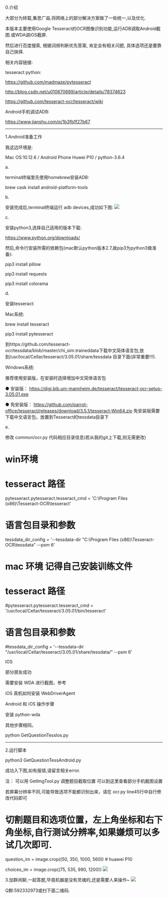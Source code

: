 0.介绍

大部分为转载,集思广益,将网络上的部分解决方案做了一些统一,以及优化.

本版本主要使用Google Tesseract的OCR图像识别功能,运行ADB调取Android截图.或WDA调iOS截屏.

然后进行百度搜索, 根据词频判断优先答案, 肯定会有相关问题, 具体选项还是要靠自己抉择.

相关内容链接:

tesseract python:

https://github.com/madmaze/pytesseract

http://blog.csdn.net/u010670689/article/details/78374623

https://github.com/tesseract-ocr/tesseract/wiki

Android手机调试ADB:

https://www.jianshu.com/p/1b3fb1f27b67

--------------------------------------------------------------------------------

1.Android准备工作

我这边环境是:

Mac OS:10.12.6 /  Android Phone Huwei P10 / python-3.6.4

a.

terminal终端里先使用homebrew安装ADB:

brew cask install android-platform-tools

b.

安装完成后,terminal终端运行 adb devices,成功如下图:
![](https://github.com/MacMan2018/AnswerQuestions/raw/master/resources/image.png)




c.

安装python3,选择自己适用的版本下载:

https://www.python.org/downloads/

然后,命令行安装所需的依赖包(mac默认python版本2.7,故pip3为python3做准备):

pip3 install pillow

pip3 install requests

pip3 install colorama

d.

安装tesseract:

Mac系统:

brew install tesseract

pip3 install pytesseract

到https://github.com/tesseract-ocr/tessdata/blob/master/chi_sim.traineddata下载中文简体语言包,放到/usr/local/Cellar/tesseract/3.05.01/share/tessdata 目录下面(非常重要!!!).

Windows系统:

推荐使用安装版，在安装时选择增加中文简体语言包

● 安装版： https://digi.bib.uni-mannheim.de/tesseract/tesseract-ocr-setup-3.05.01.exe

● 免安装版： https://github.com/parrot-office/tesseract/releases/download/3.5.1/tesseract-Win64.zip 免安装版需要下载中文语言包，放置到Tesseract的tessdata目录下

e.

修改  common/ocr.py 代码相应目录信息(若从我的git上下载,则无需更改)
# win环境
# tesseract 路径

pytesseract.pytesseract.tesseract_cmd = 'C:\\Program Files (x86)\\Tesseract-OCR\\tesseract'

# 语言包目录和参数

tessdata_dir_config = '--tessdata-dir "C:\\Program Files (x86)\\Tesseract-OCR\\tessdata" --psm 6'

# mac 环境 记得自己安装训练文件

# tesseract 路径

#pytesseract.pytesseract.tesseract_cmd = '/usr/local/Cellar/tesseract/3.05.01/bin/tesseract'

# 语言包目录和参数

#tessdata_dir_config = '--tessdata-dir "/usr/local/Cellar/tesseract/3.05.01/share/tessdata/" --psm 6'



IOS

部分朋友成功

需要安装 WDA 进行截图，参考

iOS 真机如何安装 WebDriverAgent

Android 和 iOS 操作步骤

安装 python-wda

其他步骤相同。

python GetQuestionTessIos.py

--------------------------------------------------------------------------------

2.运行脚本

python3 GetQuestionTessAndroid.py

成功入下图,如有报错,请留言相关error.



注： 可以用 GetImgTool.py 调整题目截取位置 可以到这里查看部分手机截图设置

若屏幕分辨率不同,可能导致选项不能都识别出来，请在 ocr.py    line45行中自行修改代码即可

# 切割题目和选项位置，左上角坐标和右下角坐标,自行测试分辨率,如果嫌烦可以多试几次即可.

question_im = image.crop((50, 350, 1000, 560)) # huawei P10

choices_im = image.crop((75, 535, 990, 1200))
![](https://github.com/MacMan2018/AnswerQuestions/raw/master/resources/WX20180113-163457@2x.png)


3.加群闲聊,一起答题,毕竟机器是没有灵魂的,还是需要人来操作~
![](https://github.com/MacMan2018/AnswerQuestions/raw/master/resources/WechatIMG90.jpeg)

Q群:592332973或扫下面二维码.


